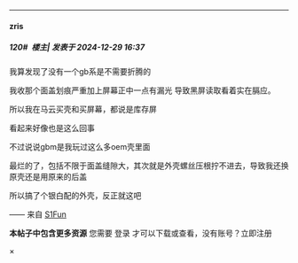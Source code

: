 ﻿
*****

####  zris  
##### 120#         楼主| 发表于 2024-12-29 16:37

我算发现了没有一个gb系是不需要折腾的

我收那个面盖划痕严重加上屏幕正中一点有漏光
导致黑屏读取看着实在膈应。

所以我在马云买壳和买屏幕，都说是库存屏

看起来好像也是这么回事

不过说说gbm是我玩过这么多oem壳里面

最烂的了，包括不限于面盖缝隙大，其次就是外壳螺丝压根拧不进去，导致我还换原壳还是用原来的后盖

所以搞了个银白配的外壳，反正就这吧

—— 来自 [S1Fun](https://s1fun.koalcat.com)

<strong>本帖子中包含更多资源</strong>
您需要 登录 才可以下载或查看，没有账号？立即注册 

×

